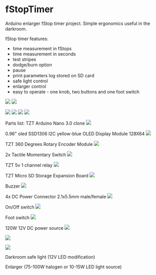 # fStopTimer
Arduino enlarger fStop timer project. Simple ergonomics useful in the darkroom.

fStop timer features:
- time measurement in fStops
- time measurement in seconds
- test stripes
- dodge/burn option
- pause
- print parameters log stored on SD card
- safe light control
- enlarger control
- easy to operate - one knob, two buttons and one foot switch

![](img/ready1.jpg)
![](img/ready2.jpg)

![](img/v2_1.jpg)
![](img/v2_2.jpg)
![](img/v2_3.jpg)
![](img/v2_4.jpg)

Parts list:
TZT Arduino Nano 3.0 clone
![](img/nano.png)

0.96" oled SSD1306 I2C yellow-blue OLED Display Module 128X64
![](img/display.png)

TZT 360 Degrees Rotary Encoder Module
![](img/encoder.png)

2x Tactile Momentary Switch
![](img/button.png)

TZT 5v 1 channel relay
![](img/relay.png)

TZT Micro SD Storage Expansion Board
![](img/sd.png)

Buzzer
![](img/buzzer.png)

4x DC Power Connector 2.1x5.5mm male/female
![](img/jack.png)

On/Off switch
![](img/switch.png)

Foot switch
![](img/foot.png)

120W 12V DC power source
![](img/dc.png)

![](img/dev.png)

![](img/dev.jpg)

Darkroom safe light (12V LED modification)

Enlarger (75-100W halogen or 10-15W LED light source)